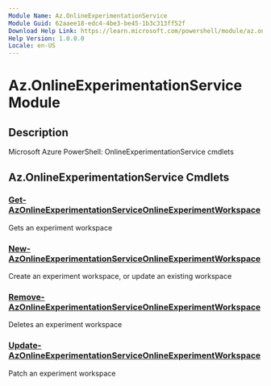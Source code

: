 ```yaml
---
Module Name: Az.OnlineExperimentationService
Module Guid: 62aaee18-edc4-4be3-be45-1b3c313ff52f
Download Help Link: https://learn.microsoft.com/powershell/module/az.onlineexperimentationservice
Help Version: 1.0.0.0
Locale: en-US
---
```


# Az.OnlineExperimentationService Module
## Description
Microsoft Azure PowerShell: OnlineExperimentationService cmdlets

## Az.OnlineExperimentationService Cmdlets
### [Get-AzOnlineExperimentationServiceOnlineExperimentWorkspace](Get-AzOnlineExperimentationServiceOnlineExperimentWorkspace.md)
Gets an experiment workspace

### [New-AzOnlineExperimentationServiceOnlineExperimentWorkspace](New-AzOnlineExperimentationServiceOnlineExperimentWorkspace.md)
Create an experiment workspace, or update an existing workspace

### [Remove-AzOnlineExperimentationServiceOnlineExperimentWorkspace](Remove-AzOnlineExperimentationServiceOnlineExperimentWorkspace.md)
Deletes an experiment workspace

### [Update-AzOnlineExperimentationServiceOnlineExperimentWorkspace](Update-AzOnlineExperimentationServiceOnlineExperimentWorkspace.md)
Patch an experiment workspace

